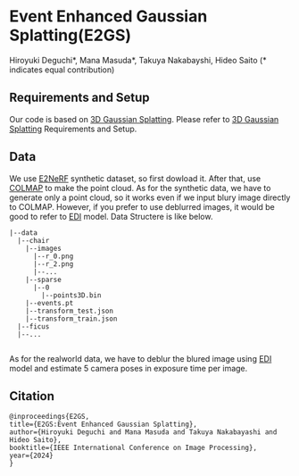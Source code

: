 # Event Enhanced Gaussian Splatting(E2GS)
Hiroyuki Deguchi*, Mana Masuda*, Takuya Nakabayshi, Hideo Saito (* indicates equal contribution)<br>
## Requirements and Setup
Our code is based on [3D Gaussian Splatting](https://github.com/graphdeco-inria/gaussian-splatting). Please refer to [3D Gaussian Splatting](https://github.com/graphdeco-inria/gaussian-splatting) Requirements and Setup.
## Data
We use [E2NeRF](https://github.com/iCVTEAM/E2NeRF) synthetic dataset, so first dowload it. 
After that, use [COLMAP](https://github.com/colmap/colmap) to make the point cloud. As for the synthetic data, we have to generate only a point cloud, so it works even if we input blury image directly to COLMAP. However, if you prefer to use deblurred images, it would be good to refer to [EDI](https://github.com/panpanfei/Bringing-a-Blurry-Frame-Alive-at-High-Frame-Rate-with-an-Event-Camera) model.
Data Structere is like below.
```
|--data
  |--chair
    |--images
      |--r_0.png
      |--r_2.png
      |--...
    |--sparse
      |--0
        |--points3D.bin
    |--events.pt
    |--transform_test.json
    |--transform_train.json
  |--ficus
  |--...
  
```
As for the realworld data, we have to deblur the blured image using [EDI](https://github.com/panpanfei/Bringing-a-Blurry-Frame-Alive-at-High-Frame-Rate-with-an-Event-Camera) model and estimate 5 camera poses in exposure time per image.
## Citation  
```
@inproceedings{E2GS,
title={E2GS:Event Enhanced Gaussian Splatting},
author={Hiroyuki Deguchi and Mana Masuda and Takuya Nakabayashi and Hideo Saito},
booktitle={IEEE International Conference on Image Processing},
year={2024}
}
```
